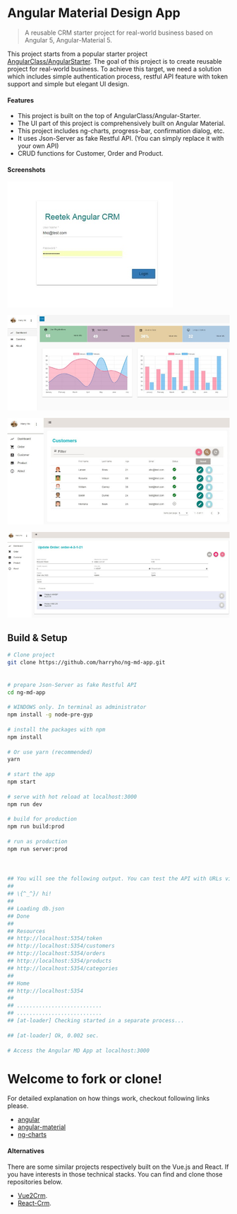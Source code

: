 # Angular Material Design App

> A reusable CRM starter project for real-world business based on Angular 5, Angular-Material 5.

This project starts from a popular starter project [AngularClass/AngularStarter](https://github.com/AngularClass/angular-starter). The goal of this project is to create reusable project for real-world business. To achieve this target, we need a solution which includes simple authentication process, restful API feature with token support and simple but elegant UI design.

#### Features

* This project is built on the top of AngularClass/Angular-Starter.
* The UI part of this project is comprehensively built on Angular Material.
* This project includes ng-charts, progress-bar, confirmation dialog, etc.
* It uses Json-Server as fake Restful API. (You can simply replace it with your own API)
* CRUD functions for Customer, Order and Product.

#### Screenshots

![Screenshot1](screenshots/screenshot-1.JPG)

![Screenshot2](screenshots/screenshot-2.JPG)

![Screenshot3](screenshots/screenshot-3.JPG)

![Screenshot4](screenshots/screenshot-4.JPG)

## Build & Setup

```bash
# Clone project
git clone https://github.com/harryho/ng-md-app.git


# prepare Json-Server as fake Restful API
cd ng-md-app

# WINDOWS only. In terminal as administrator
npm install -g node-pre-gyp

# install the packages with npm
npm install

# Or use yarn (recommended)
yarn

# start the app
npm start

# serve with hot reload at localhost:3000
npm run dev

# build for production 
npm run build:prod

# run as production
npm run server:prod



## You will see the following output. You can test the API with URLs via browser.
##
## \{^_^}/ hi!
##
## Loading db.json
## Done
##
## Resources
## http://localhost:5354/token
## http://localhost:5354/customers
## http://localhost:5354/orders
## http://localhost:5354/products
## http://localhost:5354/categories
##
## Home
## http://localhost:5354
##
## ...........................
## ...........................
## [at-loader] Checking started in a separate process...

## [at-loader] Ok, 0.002 sec.

# Access the Angular MD App at localhost:3000
```

# Welcome to fork or clone!

For detailed explanation on how things work, checkout following links please.

* [angular](https://angular.io/)
* [angular-material](https://material.angular.io/)
* [ng-charts](https://github.com/valor-software/ng2-charts)

#### Alternatives

There are some similar projects respectively built on the Vue.js and React. If you have interests in those technical stacks. You can find and clone those repositories below.

* [Vue2Crm](https://github.com/harryho/vue2crm.git).
* [React-Crm](https://github.com/harryho/react-crm.git).
